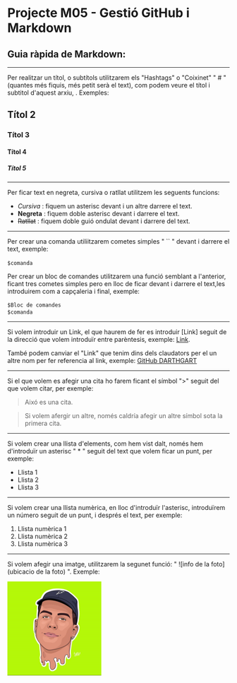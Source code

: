 # Projecte M05 - Gestió GitHub i Markdown

## Guia ràpida de Markdown:

---

Per realitzar un títol, o subtítols utilitzarem els "Hashtags" o "Coixinet" " # " (quantes més fiquis, més petit serà el text), com podem veure el títol i subtitol d'aquest arxiu, . Exemples:
## Títol 2
### Títol 3
#### Títol 4
##### Títol 5

---

Per ficar text en negreta, cursiva o ratllat utilitzem les seguents funcions:
  * *Cursiva* : fiquem un asterisc devant i un altre darrere el text.
  * **Negreta** : fiquem doble asterisc devant i darrere el text.
  * ~~Ratllat~~ : fiquem doble guió ondulat devant i darrere del text.

--- 

Per crear una comanda utiliitzarem cometes simples " `` " devant i darrere el text, exemple:

`$comanda`

Per crear un bloc de comandes utilitzarem una funció semblant a l'anterior, ficant tres cometes simples pero en lloc de ficar devant i darrere el text,les introduirem com a capçaleria i final, exemple:

```
$Bloc de comandes
$comanda
```
---

Si volem introduir un Link, el que haurem de fer es introduir [Link] seguit de la direcció que volem introduïr entre parèntesis, exemple: [Link](https://github.com/DARTHGART).

També podem canviar el "Link" que tenim dins dels claudators per el un altre nom per fer referencia al link, exemple: [GitHub DARTHGART](https://github.com/DARTHGART)

--- 

Si el que volem es afegir una cita ho farem ficant el símbol ">" seguit del que volem citar, per exemple: 
>Aixó es una cita.

>Si volem afergir un altre, només caldría afegir un altre símbol sota la primera cita.

---

Si volem crear una llista d'elements, com hem vist dalt, només hem d'introduïr un asterisc " * " seguit del text que volem ficar un punt, per exemple:
  * Llista 1
  * Llista 2
  * Llista 3

---

Si volem crear una llista numèrica, en lloc d'introduïr l'asterisc, introduïrem un número seguit de un punt, i després el text, per exemple:
  1. Llista numèrica 1
  2. Llista numèrica 2
  3. Llista numèrica 3

---

Si volem afegir una imatge, utilitzarem la segunet funció: " ![info de la foto](ubicacio de la foto) ". Exemple:

![Logo DARTHGART](edgar.png)
